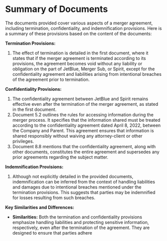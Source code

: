 # Summary of Documents

The documents provided cover various aspects of a merger agreement, including termination, confidentiality, and indemnification provisions. Here is a summary of these provisions based on the content of the documents:

**Termination Provisions:**
1. The effect of termination is detailed in the first document, where it states that if the merger agreement is terminated according to its provisions, the agreement becomes void without any liability or obligation on the part of JetBlue, Merger Sub, or Spirit, except for the confidentiality agreement and liabilities arising from intentional breaches of the agreement prior to termination.

**Confidentiality Provisions:**
1. The confidentiality agreement between JetBlue and Spirit remains effective even after the termination of the merger agreement, as stated in the first document.
2. Document 5.2 outlines the rules for accessing information during the merger process. It specifies that the information shared must be treated according to the confidentiality agreement dated April 8, 2022, between the Company and Parent. This agreement ensures that information is shared responsibly without waiving any attorney-client or other privileges.
3. Document 8.8 mentions that the confidentiality agreement, along with other documents, constitutes the entire agreement and supersedes any prior agreements regarding the subject matter.

**Indemnification Provisions:**
1. Although not explicitly detailed in the provided documents, indemnification can be inferred from the context of handling liabilities and damages due to intentional breaches mentioned under the termination provisions. This suggests that parties may be indemnified for losses resulting from such breaches.

**Key Similarities and Differences:**
- **Similarities:** Both the termination and confidentiality provisions emphasize handling liabilities and protecting sensitive information, respectively, even after the termination of the agreement. They are designed to ensure that parties adhere